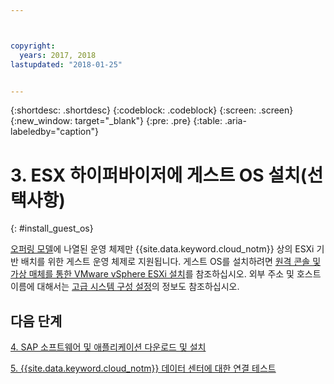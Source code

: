 ```yaml
---



copyright:
  years: 2017, 2018
lastupdated: "2018-01-25"


---
```


{:shortdesc: .shortdesc}
{:codeblock: .codeblock}
{:screen: .screen}
{:new_window: target="_blank"}
{:pre: .pre}
{:table: .aria-labeledby="caption"}

# 3. ESX 하이퍼바이저에 게스트 OS 설치(선택사항)
{: #install_guest_os}

[오퍼링 모델](/docs/infrastructure/sap-netweaver/sap-about.html#offer_model)에 나열된 운영 체제만 {{site.data.keyword.cloud_notm}} 상의 ESXi 기반 배치를 위한 게스트 운영 체제로 지원됩니다. 게스트 OS를 설치하려면 [원격 콘솔 및 가상 매체를 통한 VMware vSphere ESXi 설치](https://console.bluemix.net/docs/infrastructure/vmware/installing-vmware-vsphere-esxi-remote-console-and-virtual-media.html#installing-vmware-vsphere-esxi-via-remote-console-and-virtual-media)를 참조하십시오. 외부 주소 및 호스트 이름에 대해서는 [고급 시스템 구성 설정](/docs/infrastructure/sap-netweaver/sap-setting-up-infrastructure.html#adv_config)의 정보도 참조하십시오. 

## 다음 단계

  [4. SAP 소프트웨어 및 애플리케이션 다운로드 및 설치](/docs/infrastructure/sap-netweaver/sap-installing-SAP-landscape.html)
  
  [5. {{site.data.keyword.cloud_notm}} 데이터 센터에 대한 연결 테스트](/docs/infrastructure/sap-netweaver/sap-testing-connectivity.html)
